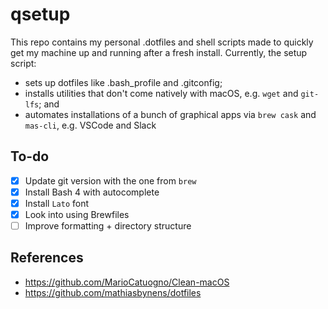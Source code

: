 # qsetup
This repo contains my personal .dotfiles and shell scripts made to quickly get my machine up and running after a fresh install. Currently, the setup script:
- sets up dotfiles like .bash_profile and .gitconfig;
- installs utilities that don't come natively with macOS, e.g. `wget` and `git-lfs`; and
- automates installations of a bunch of graphical apps via `brew cask` and `mas-cli`, e.g. VSCode and Slack

## To-do
- [X] Update git version with the one from `brew`
- [X] Install Bash 4 with autocomplete
- [X] Install `Lato` font
- [X] Look into using Brewfiles
- [ ] Improve formatting + directory structure

## References
- https://github.com/MarioCatuogno/Clean-macOS
- https://github.com/mathiasbynens/dotfiles
